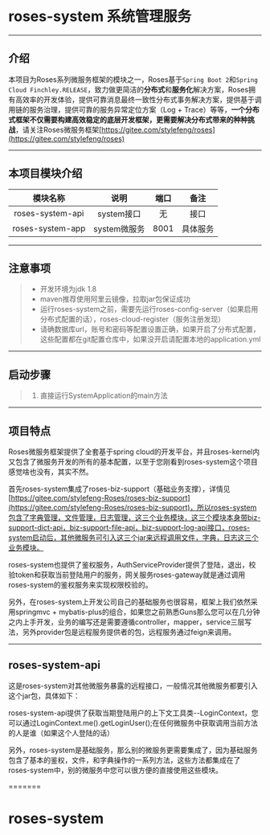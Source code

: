 # roses-system 系统管理服务

---
   
## 介绍
本项目为Roses系列微服务框架的模块之一，Roses基于`Spring Boot 2`和`Spring Cloud Finchley.RELEASE`，致力做更简洁的**分布式**和**服务化**解决方案，Roses拥有高效率的开发体验，提供可靠消息最终一致性分布式事务解决方案，提供基于调用链的服务治理，提供可靠的服务异常定位方案（Log + Trace）等等，**一个分布式框架不仅需要构建高效稳定的底层开发框架，更需要解决分布式带来的种种挑战**，请关注Roses微服务框架[https://gitee.com/stylefeng/roses](https://gitee.com/stylefeng/roses)

---

## 本项目模块介绍

| 模块名称 | 说明 | 端口 | 备注 |
| :---: | :---: | :---: | :---: |
| roses-system-api | system接口 | 无 | 接口 |
| roses-system-app | system微服务 | 8001 | 具体服务 |

---

## 注意事项

> * 开发环境为jdk 1.8
> * maven推荐使用阿里云镜像，拉取jar包保证成功
> * 运行roses-system之前，需要先运行roses-config-server（如果启用分布式配置的话），roses-cloud-register（服务注册发现）
> * 请确数据库url，账号和密码等配置设置正确，如果开启了分布式配置，这些配置都在git配置仓库中，如果没开启请配置本地的application.yml

---

## 启动步骤

> 1. 直接运行SystemApplication的main方法

---

## 项目特点

Roses微服务框架提供了全套基于spring cloud的开发平台，并且roses-kernel内又包含了微服务开发的所有的基本配置，以至于您刚看到roses-system这个项目感觉啥也没有，其实不然。

首先roses-system集成了roses-biz-support（基础业务支撑），详情见[https://gitee.com/stylefeng-Roses/roses-biz-support](https://gitee.com/stylefeng-Roses/roses-biz-support)，所以roses-system包含了字典管理，文件管理，日志管理，这三个业务模块，这三个模块本身带biz-support-dict-api，biz-support-file-api，biz-support-log-api接口，roses-system启动后，其他微服务可引入这三个jar来远程调用文件，字典，日志这三个业务模块。

roses-system也提供了鉴权服务，AuthServiceProvider提供了登陆，退出，校验token和获取当前登陆用户的服务，网关服务roses-gateway就是通过调用roses-system的鉴权服务来实现权限校验的。

另外，在roses-system上开发公司自己的基础服务也很容易，框架上我们依然采用springmvc + mybatis-plus的组合，如果您之前熟悉Guns那么您可以在几分钟之内上手开发，业务的编写还是需要遵循controller，mapper，service三层写法，另外provider包是远程服务提供者的包，远程服务通过feign来调用。

---

## roses-system-api

这是roses-system对其他微服务暴露的远程接口，一般情况其他微服务都要引入这个jar包，具体如下：

roses-system-api提供了获取当期登陆用户的上下文工具类--LoginContext，您可以通过LoginContext.me().getLoginUser();在任何微服务中获取调用当前方法的人是谁（如果这个人登陆的话）

另外，roses-system是基础服务，那么别的微服务更需要集成了，因为基础服务包含了基本的鉴权，文件，和字典操作的一系列方法，这些方法都集成在了roses-system中，别的微服务中您可以很方便的直接使用这些模块。

 
=======
# roses-system
